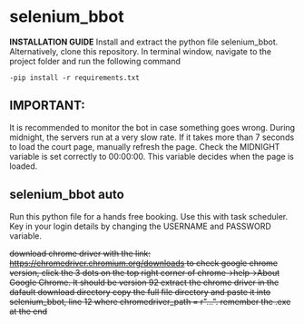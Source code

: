 # selenium_bbot
**INSTALLATION GUIDE**
Install and extract the python file selenium_bbot. Alternatively, clone this repository.
In terminal window, navigate to the project folder and run the following command

  `-pip install -r requirements.txt`
  
## IMPORTANT:
It is recommended to monitor the bot in case something goes wrong. 
During midnight, the servers run at a very slow rate. If it takes more than 7 seconds to load the court page, manually refresh the page.
Check the MIDNIGHT variable is set correctly to 00:00:00. This variable decides when the page is loaded.

## selenium_bbot auto
Run this python file for a hands free booking. Use this with task scheduler. 
Key in your login details by changing the USERNAME and PASSWORD variable.

~~download chrome driver with the link: https://chromedriver.chromium.org/downloads
to check google chrome version, click the 3 dots on the top right corner of chrome->help->About Google Chrome. It should be version 92
extract the chrome driver in the dafault download directory
copy the full file directory and paste it into selenium_bbot, line 12 where chromedriver_path = r"...". remember the .exe at the end~~
